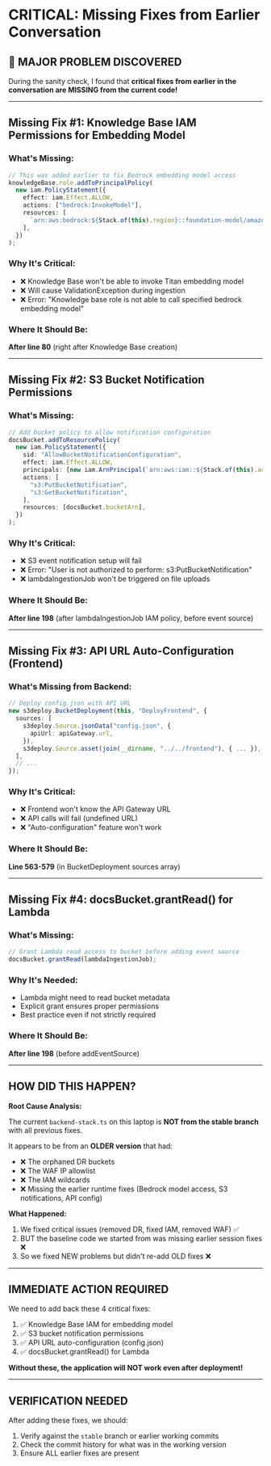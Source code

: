 # CRITICAL: Missing Fixes from Earlier Conversation

## 🚨 MAJOR PROBLEM DISCOVERED

During the sanity check, I found that **critical fixes from earlier in the conversation are MISSING from the current code!**

---

## Missing Fix #1: Knowledge Base IAM Permissions for Embedding Model

### What's Missing:
```typescript
// This was added earlier to fix Bedrock embedding model access
knowledgeBase.role.addToPrincipalPolicy(
  new iam.PolicyStatement({
    effect: iam.Effect.ALLOW,
    actions: ["bedrock:InvokeModel"],
    resources: [
      `arn:aws:bedrock:${Stack.of(this).region}::foundation-model/amazon.titan-embed-text-v1`,
    ],
  })
);
```

### Why It's Critical:
- ❌ Knowledge Base won't be able to invoke Titan embedding model
- ❌ Will cause ValidationException during ingestion
- ❌ Error: "Knowledge base role is not able to call specified bedrock embedding model"

### Where It Should Be:
**After line 80** (right after Knowledge Base creation)

---

## Missing Fix #2: S3 Bucket Notification Permissions

### What's Missing:
```typescript
// Add bucket policy to allow notification configuration
docsBucket.addToResourcePolicy(
  new iam.PolicyStatement({
    sid: "AllowBucketNotificationConfiguration",
    effect: iam.Effect.ALLOW,
    principals: [new iam.ArnPrincipal(`arn:aws:iam::${Stack.of(this).account}:root`)],
    actions: [
      "s3:PutBucketNotification",
      "s3:GetBucketNotification",
    ],
    resources: [docsBucket.bucketArn],
  })
);
```

### Why It's Critical:
- ❌ S3 event notification setup will fail
- ❌ Error: "User is not authorized to perform: s3:PutBucketNotification"
- ❌ lambdaIngestionJob won't be triggered on file uploads

### Where It Should Be:
**After line 198** (after lambdaIngestionJob IAM policy, before event source)

---

## Missing Fix #3: API URL Auto-Configuration (Frontend)

### What's Missing from Backend:
```typescript
// Deploy config.json with API URL
new s3deploy.BucketDeployment(this, "DeployFrontend", {
  sources: [
    s3deploy.Source.jsonData("config.json", {
      apiUrl: apiGateway.url,
    }),
    s3deploy.Source.asset(join(__dirname, "../../frontend"), { ... }),
  ],
  // ...
});
```

### Why It's Critical:
- ❌ Frontend won't know the API Gateway URL
- ❌ API calls will fail (undefined URL)
- ❌ "Auto-configuration" feature won't work

### Where It Should Be:
**Line 563-579** (in BucketDeployment sources array)

---

## Missing Fix #4: docsBucket.grantRead() for Lambda

### What's Missing:
```typescript
// Grant Lambda read access to bucket before adding event source
docsBucket.grantRead(lambdaIngestionJob);
```

### Why It's Needed:
- Lambda might need to read bucket metadata
- Explicit grant ensures proper permissions
- Best practice even if not strictly required

### Where It Should Be:
**After line 198** (before addEventSource)

---

## HOW DID THIS HAPPEN?

**Root Cause Analysis:**

The current `backend-stack.ts` on this laptop is **NOT from the stable branch** with all previous fixes.

It appears to be from an **OLDER version** that had:
- ❌ The orphaned DR buckets
- ❌ The WAF IP allowlist  
- ❌ The IAM wildcards
- ❌ Missing the earlier runtime fixes (Bedrock model access, S3 notifications, API config)

**What Happened:**
1. We fixed critical issues (removed DR, fixed IAM, removed WAF) ✅
2. BUT the baseline code we started from was missing earlier session fixes ❌
3. So we fixed NEW problems but didn't re-add OLD fixes ❌

---

## IMMEDIATE ACTION REQUIRED

We need to add back these 4 critical fixes:

1. ✅ Knowledge Base IAM for embedding model
2. ✅ S3 bucket notification permissions  
3. ✅ API URL auto-configuration (config.json)
4. ✅ docsBucket.grantRead() for Lambda

**Without these, the application will NOT work even after deployment!**

---

## VERIFICATION NEEDED

After adding these fixes, we should:
1. Verify against the `stable` branch or earlier working commits
2. Check the commit history for what was in the working version
3. Ensure ALL earlier fixes are present

